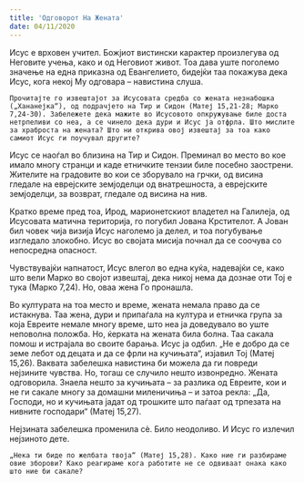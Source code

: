 ```yaml
---
title: 'Одговорот На Жената'
date: 04/11/2020
---
```


Исус е врховен учител. Божјиот вистински карактер произлегува од Неговите учења, како и од Неговиот живот. Тоа дава уште поголемо значење на една приказна од Евангелието, бидејќи таа покажува дека Исус, кога некој Му одговара – навистина слуша.

`Прочитајте го извештајот за Исусовата средба со жената незнабошка („Хананејка“), од подрачјето на Тир и Сидон (Матеј 15,21-28; Марко 7,24-30). Забележете дека мажите во Исусовото опкружување биле доста нетрпеливи со неа, а се чинело дека дури и Исус ја отфрла. Што мислите за храброста на жената? Што ни открива овој извештај за тоа како самиот Исус ги поучувал другите?`

Исус се наоѓал во близина на Тир и Сидон. Преминал во место во кое имало многу странци и каде етничките тензии биле посебно заострени. Жителите на градовите во кои се зборувало на грчки, од висина гледале на еврејските земјоделци од внатрешноста, а еврејските земјоделци, за возврат, гледале од висина на нив.

Кратко време пред тоа, Ирод, марионетскиот владетел на Галилеја, од Исусовата матична територија, го погубил Јована Крстителот. А Јован бил човек чија визија Исус наголемо ја делел, и тоа погубување изгледало злокобно. Исус во својата мисија почнал да се соочува со непосредна опасност.

Чувствувајќи напнатост, Исус влегол во една куќа, надевајќи се, како што вели Марко во својот извештај, дека никој нема да дознае оти Тој е тука (Марко 7,24). Но, оваа жена Го пронашла.

Во културата на тоа место и време, жената немала право да се истакнува. Таа жена, дури и припаѓала на култура и етничка група за која Евреите немале многу време, што неа ја доведувало во уште неповолна положба. Но, ќерката на жената била болна. Таа сакала помош и истрајала во своите барања. Исус ја одбил. „Не е добро да се земе лебот од децата и да се фрли на кучињата“, изјавил Тој (Матеј 15,26). Ваквата забелешка навистина би можела да ги повреди нејзините чувства. Но, тогаш се случило нешто извонредно. Жената одговорила. Знаела нешто за кучињата – за разлика од Евреите, кои и не ги сакале многу за домашни миленичиња – и затоа рекла: „Да, Господи, но и кучињата јадат од трошките што паѓаат од трпезата на нивните господари“ (Матеј 15,27).

Нејзината забелешка променила сѐ. Било неодоливо. И Исус го излечил нејзиното дете.

`„Нека ти биде по желбата твоја“ (Матеј 15,28). Како ние ги разбираме овие зборови? Како реагираме кога работите не се одвиваат онака како што ние би сакале?`